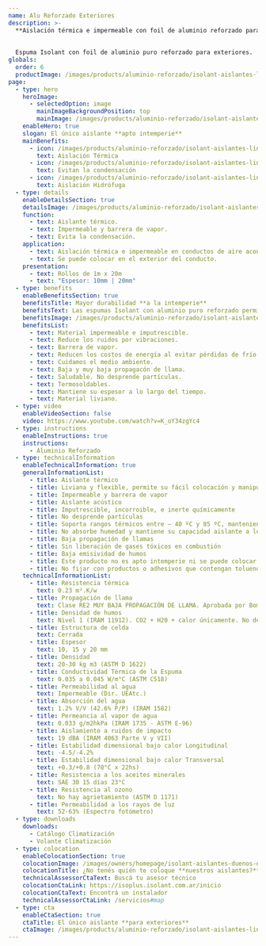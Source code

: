 ```yaml
---
name: Alu Reforzado Exteriores
description: >-
  **Aislación térmica e impermeable con foil de aluminio reforzado para conductos de aire acondicionado y tanques externos.**
  
  
  Espuma Isolant con foil de aluminio puro reforzado para exteriores.
globals:
  order: 6
  productImage: /images/products/aluminio-reforzado/isolant-aislantes-linea-climatizacion-aluminio-reforzado-producto-rollo.png
page:
  - type: hero
    heroImage:
      - selectedOption: image
        mainImageBackgroundPosition: top
        mainImage: /images/products/aluminio-reforzado/isolant-aislantes-linea-climatizacion-aluminio-reforzado-imagen-principal.jpg
    enableHero: true
    slogan: El único aislante **apto intemperie**
    mainBenefits:
      - icon: /images/products/aluminio-reforzado/isolant-aislantes-linea-climatizacion-aluminio-reforzado-beneficio-1.svg
        text: Aislación Térmica
      - icon: /images/products/aluminio-reforzado/isolant-aislantes-linea-climatizacion-aluminio-reforzado-beneficio-2.svg
        text: Evitan la condensación
      - icon: /images/products/aluminio-reforzado/isolant-aislantes-linea-climatizacion-aluminio-reforzado-beneficio-3.svg
        text: Aislación Hidrófuga
  - type: details
    enableDetailsSection: true
    detailsImage: /images/products/aluminio-reforzado/isolant-aislantes-linea-climatizacion-aluminio-reforzado-imagen-detalle-producto.jpg
    function:
      - text: Aislante térmico.
      - text: Impermeable y barrera de vapor.
      - text: Evita la condensación.
    application:
      - text: Aislación térmica e impermeable en conductos de aire acondicionado.
      - text: Se puede colocar en el exterior del conducto.
    presentation:
      - text: Rollos de 1m x 20m
      - text: "Espesor: 10mm | 20mm"
  - type: benefits
    enableBenefitsSection: true
    benefitsTitle: Mayor durabilidad **a la intemperie**
    benefitsText: Las espumas Isolant con aluminio puro reforzado permiten ser colocadas a la intemperie dado la resistencia mecánica del refuerzo en el aluminio. Evita la rotura por impactos permitiendo mayor durabilidad a la intemperie y evita la doble cobertura de chapa de los conductos. Generalmente se utiliza para la salida y entrada de los conductos a los equipos enfriadores o de ventilación.
    benefitsImage: /images/products/aluminio-reforzado/isolant-aislantes-linea-climatizacion-aluminio-reforzado-beneficio-exclusivo.jpg
    benefitsList:
      - text: Material impermeable e imputrescible.
      - text: Reduce los ruidos por vibraciones.
      - text: Barrera de vapor.
      - text: Reducen los costos de energía al evitar pérdidas de frío o calor.
      - text: Cuidamos el medio ambiente.
      - text: Baja y muy baja propagacón de llama.
      - text: Saludable. No desprende partículas.
      - text: Termosoldables.
      - text: Mantiene su espesor a lo largo del tiempo.
      - text: Material liviano.
  - type: video
    enableVideoSection: false
    video: https://www.youtube.com/watch?v=K_oY34zgYc4
  - type: instructions
    enableInstructions: true
    instructions:
      - Aluminio Reforzado
  - type: technicalInformation
    enableTechnicalInformation: true
    generalInformationList:
      - title: Aislante térmico
      - title: Liviana y flexible, permite su fácil colocación y manipuleo
      - title: Impermeable y barrera de vapor
      - title: Aislante acústico
      - title: Imputrescible, incorroible, e inerte químicamente
      - title: No desprende partículas
      - title: Soporta rangos térmicos entre – 40 ºC y 85 ºC, manteniendo su forma y espesor
      - title: No absorbe humedad y mantiene su capacidad aislante a lo largo de su vida útil
      - title: Baja propagación de llamas
      - title: Sin liberación de gases tóxicos en combustión
      - title: Baja emisividad de humos
      - title: Este producto no es apto intemperie ni se puede colocar sin un cielorraso que lo proteja de la reflexión indirecta de los rayos UV
      - title: No fijar con productos o adhesivos que contengan tolueno
    technicalInformationList:
      - title: Resistencia térmica
        text: 0.23 m².K/w
      - title: Propagación de llama
        text: Clase RE2 MUY BAJA PROPAGACIÓN DE LLAMA. Aprobada por Bomberos Argentina.
      - title: Densidad de humos
        text: Nivel 1 (IRAM 11912). CO2 + H20 + calor únicamente. No desprende gases envenenantes.
      - title: Estructura de celda
        text: Cerrada
      - title: Espesor
        text: 10, 15 y 20 mm
      - title: Densidad
        text: 20-30 kg m3 (ASTM D 1622)
      - title: Conductividad Térmica de la Espuma
        text: 0.035 a 0.045 W/m°C (ASTM C518)
      - title: Permeabilidad al agua
        text: Impermeable (Dir. UEAtc.)
      - title: Absorción del agua
        text: 1.2% V/V (42.6% P/P) (IRAM 1582)
      - title: Permeancia al vapor de agua
        text: 0.033 g/m2hkPa (IRAM 1735 - ASTM E-96)
      - title: Aislamiento a ruidos de impacto
        text: 19 dBA (IRAM 4063 Parte V y VII)
      - title: Estabilidad dimensional bajo calor Longitudinal
        text: -4.5/-4.2%
      - title: Estabilidad dimensional bajo calor Transversal
        text: +0.3/+0.8 (70°C x 22hs)
      - title: Resistencia a los aceites minerales
        text: SAE 30 15 días 23°C
      - title: Resistencia al ozono
        text: No hay agrietamiento (ASTM D 1171)
      - title: Permeabilidad a los rayos de luz
        text: 52-63% (Espectro fotómetro)
  - type: downloads
    downloads:
      - Catálogo Climatización
      - Volante Climatización
  - type: colocation
    enableColocationSection: true
    colocationImage: /images/owners/homepage/isolant-aislantes-duenos-e-inquilinos-isoplus-colocation.jpg
    colocationTitle: ¿No tenés quién te coloque **nuestros aislantes?**
    technicalAssessorCtaText: Buscá tu asesor técnico
    colocationCtaLink: https://isoplus.isolant.com.ar/inicio
    colocationCtaText: Encontrá un instalador
    technicalAssessorCtaLink: /servicios#map
  - type: cta
    enableCtaSection: true
    ctaTitle: El único aislante **para exteriores**
    ctaImage: /images/products/aluminio-reforzado/isolant-aislantes-linea-climatizacion-aluminio-reforzado-cta.jpg
---
```

